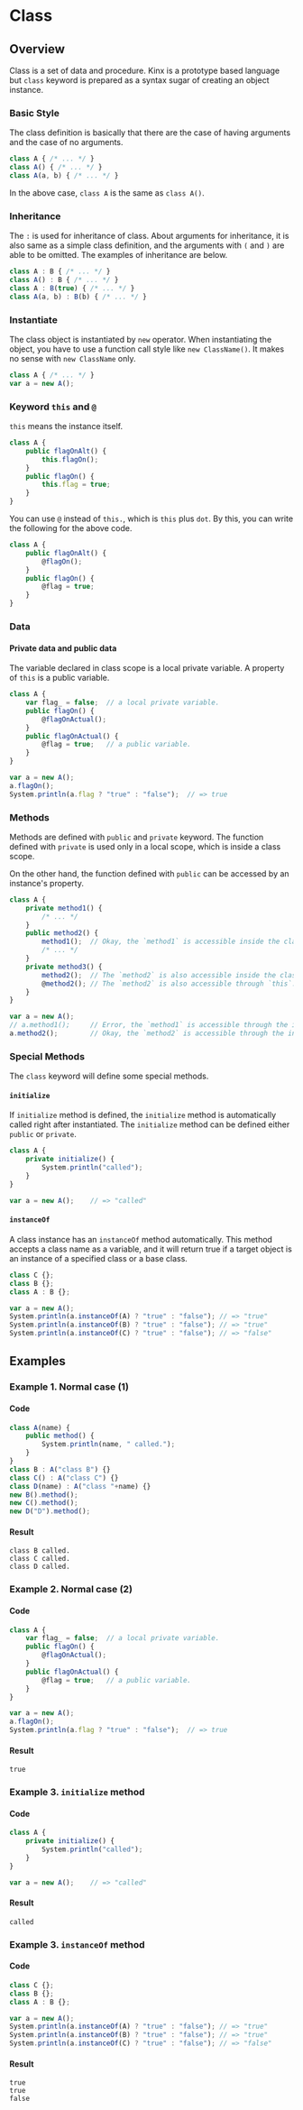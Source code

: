 # Class

## Overview

Class is a set of data and procedure.
Kinx is a prototype based language but `class` keyword is prepared as a syntax sugar of creating an object instance.

### Basic Style

The class definition is basically that there are the case of having arguments and the case of no arguments.

```javascript
class A { /* ... */ }
class A() { /* ... */ }
class A(a, b) { /* ... */ }
```

In the above case, `class A` is the same as `class A()`.

### Inheritance

The `:` is used for inheritance of class.
About arguments for inheritance, it is also same as a simple class definition, and the arguments with `(` and `)` are able to be omitted.
The examples of inheritance are below.

```javascript
class A : B { /* ... */ }
class A() : B { /* ... */ }
class A : B(true) { /* ... */ }
class A(a, b) : B(b) { /* ... */ }
```

### Instantiate

The class object is instantiated by `new` operator.
When instantiating the object, you have to use a function call style like `new ClassName()`.
It makes no sense with `new ClassName` only.

```javascript
class A { /* ... */ }
var a = new A();
```

### Keyword `this` and `@`

`this` means the instance itself.

```javascript
class A {
    public flagOnAlt() {
        this.flagOn();
    }
    public flagOn() {
        this.flag = true;
    }
}
```

You can use `@` instead of `this.`, which is `this` plus `dot`.
By this, you can write the following for the above code.

```javascript
class A {
    public flagOnAlt() {
        @flagOn();
    }
    public flagOn() {
        @flag = true;
    }
}
```

### Data

#### Private data and public data

The variable declared in class scope is a local private variable.
A property of `this` is a public variable.

```javascript
class A {
    var flag_ = false;  // a local private variable.
    public flagOn() {
        @flagOnActual();
    }
    public flagOnActual() {
        @flag = true;   // a public variable.
    }
}

var a = new A();
a.flagOn();
System.println(a.flag ? "true" : "false");  // => true
```

### Methods

Methods are defined with `public` and `private` keyword.
The function defined with `private` is used only in a local scope, which is inside a class scope.

On the other hand, the function defined with `public` can be accessed by an instance's property.

```javascript
class A {
    private method1() {
        /* ... */
    }
    public method2() {
        method1();  // Okay, the `method1` is accessible inside the class scope.
        /* ... */
    }
    private method3() {
        method2();  // The `method2` is also accessible inside the class scope.
        @method2(); // The `method2` is also accessible through `this`.
    }
}

var a = new A();
// a.method1();     // Error, the `method1` is accessible through the instance.
a.method2();        // Okay, the `method2` is accessible through the instance.
```

### Special Methods

The `class` keyword will define some special methods.

#### `initialize`

If `initialize` method is defined, the `initialize` method is automatically called right after instantiated. The `initialize` method can be defined either `public` or `private`.

```javascript
class A {
    private initialize() {
        System.println("called");
    }
}

var a = new A();    // => "called"
```

#### `instanceOf`

A class instance has an `instanceOf` method automatically.
This method accepts a class name as a variable, and it will return true if a target object is an instance of a specified class or a base class.

```javascript
class C {};
class B {};
class A : B {};

var a = new A();
System.println(a.instanceOf(A) ? "true" : "false"); // => "true"
System.println(a.instanceOf(B) ? "true" : "false"); // => "true"
System.println(a.instanceOf(C) ? "true" : "false"); // => "false"
```

## Examples

### Example 1. Normal case (1)

#### Code

```javascript
class A(name) {
    public method() {
        System.println(name, " called.");
    }
}
class B : A("class B") {}
class C() : A("class C") {}
class D(name) : A("class "+name) {}
new B().method();
new C().method();
new D("D").method();
```

#### Result

```
class B called.
class C called.
class D called.
```

### Example 2. Normal case (2)

#### Code

```javascript
class A {
    var flag_ = false;  // a local private variable.
    public flagOn() {
        @flagOnActual();
    }
    public flagOnActual() {
        @flag = true;   // a public variable.
    }
}

var a = new A();
a.flagOn();
System.println(a.flag ? "true" : "false");  // => true
```

#### Result

```
true
```

### Example 3. `initialize` method

#### Code

```javascript
class A {
    private initialize() {
        System.println("called");
    }
}

var a = new A();    // => "called"
```

#### Result

```
called
```

### Example 3. `instanceOf` method

#### Code

```javascript
class C {};
class B {};
class A : B {};

var a = new A();
System.println(a.instanceOf(A) ? "true" : "false"); // => "true"
System.println(a.instanceOf(B) ? "true" : "false"); // => "true"
System.println(a.instanceOf(C) ? "true" : "false"); // => "false"
```

#### Result

```
true
true
false
```
